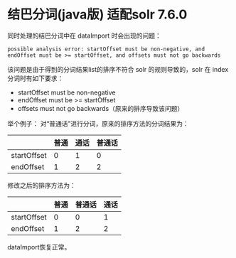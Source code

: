 结巴分词(java版) 适配solr 7.6.0
===============================

同时处理的结巴分词中在 dataImport 时会出现的问题：
```
possible analysis error: startOffset must be non-negative, and endOffset must be >= startOffset, and offsets must not go backwards
```
该问题是由于得到的分词结果list的排序不符合 solr 的规则导致的，solr 在 index 分词时有如下要求：
- startOffset must be non-negative
- endOffset must be >= startOffset
- offsets must not go backwards（原来的排序导致该问题）

举个例子：
对“普通话”进行分词，原来的排序方法的分词结果为：

|           |普通 | 通话 | 普通话 |
|-----------|----|------|-------|
|startOffset|0   |1     |0      |
|endOffset  |1   |2     |2      |

修改之后的排序方法为：

|           |普通 | 普通话 | 通话 |
|-----------|----|------|-------|
|startOffset|0   |0     |1      |
|endOffset  |1   |2     |2      |

dataImport恢复正常。
